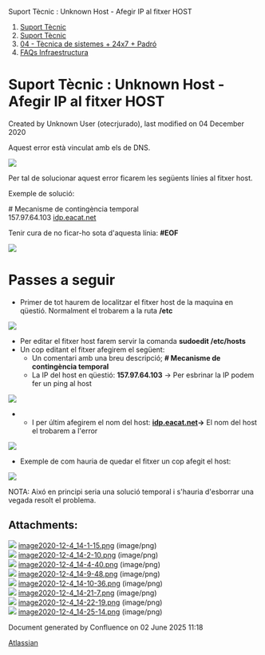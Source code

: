 Suport Tècnic : Unknown Host - Afegir IP al fitxer HOST  

1.  [Suport Tècnic](index.html)
2.  [Suport Tècnic](13893782.html)
3.  [04 - Tècnica de sistemes + 24x7 + Padró](26313202.html)
4.  [FAQs Infraestructura](FAQs-Infraestructura_26313593.html)

Suport Tècnic : Unknown Host - Afegir IP al fitxer HOST
=======================================================

Created by Unknown User (otecrjurado), last modified on 04 December 2020

Aquest error està vinculat amb els de DNS.

![](attachments/41520074/41520077.png)

Per tal de solucionar aquest error ficarem les següents línies al fitxer host.

Exemple de solució:

\# Mecanisme de contingència temporal  
157.97.64.103 [idp.eacat.net](http://idp.eacat.net)

Tenir cura de no ficar-ho sota d'aquesta línia: **#EOF**

![](attachments/41520074/41520076.png)

Passes a seguir
===============

*   Primer de tot haurem de localitzar el fitxer host de la maquina en qüestió. Normalment el trobarem a la ruta **/etc**

**![](attachments/41520074/41520079.png)**

*   Per editar el fitxer host farem servir la comanda **sudoedit /etc/hosts**
*   Un cop editant el fitxer afegirem el següent:
    *   Un comentari amb una breu descripció; **\# Mecanisme de contingència temporal**
    *   La IP del host en qüestió: **157.97.64.103** → Per esbrinar la IP podem fer un ping al host

![](attachments/41520074/41520080.png)

*   *   I per últim afegirem el nom del host: **[idp.eacat.net](http://idp.eacat.net)→** El nom del host el trobarem a l'error

![](attachments/41520074/41520081.png)

*   Exemple de com hauria de quedar el fitxer un cop afegit el host:

![](attachments/41520074/41520083.png)

  

NOTA: Aixó en principi seria una solució temporal i s'hauria d'esborrar una vegada resolt el problema.

Attachments:
------------

![](images/icons/bullet_blue.gif) [image2020-12-4\_14-1-15.png](attachments/41520074/41520075.png) (image/png)  
![](images/icons/bullet_blue.gif) [image2020-12-4\_14-2-10.png](attachments/41520074/41520076.png) (image/png)  
![](images/icons/bullet_blue.gif) [image2020-12-4\_14-4-40.png](attachments/41520074/41520077.png) (image/png)  
![](images/icons/bullet_blue.gif) [image2020-12-4\_14-9-48.png](attachments/41520074/41520078.png) (image/png)  
![](images/icons/bullet_blue.gif) [image2020-12-4\_14-10-36.png](attachments/41520074/41520079.png) (image/png)  
![](images/icons/bullet_blue.gif) [image2020-12-4\_14-21-7.png](attachments/41520074/41520080.png) (image/png)  
![](images/icons/bullet_blue.gif) [image2020-12-4\_14-22-19.png](attachments/41520074/41520081.png) (image/png)  
![](images/icons/bullet_blue.gif) [image2020-12-4\_14-25-14.png](attachments/41520074/41520083.png) (image/png)  

Document generated by Confluence on 02 June 2025 11:18

[Atlassian](http://www.atlassian.com/)